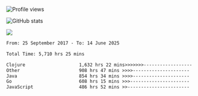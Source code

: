 ![Profile views](https://komarev.com/ghpvc/?username=liuchong)

![GitHub stats](https://github-readme-stats.vercel.app/api?username=liuchong&show_icons=true)

<img src="https://cr-skills-chart-widget.azurewebsites.net/api/api?username=liuchong&skills=Java,JavaScript,Python,Go,Rust,Zig&show-other-skills=true"/>

<!--START_SECTION:waka-->

```txt
From: 25 September 2017 - To: 14 June 2025

Total Time: 5,710 hrs 25 mins

Clojure                    1,632 hrs 22 mins>>>>>>>------------------   28.59 %
Other                      908 hrs 47 mins >>>>---------------------   15.91 %
Java                       854 hrs 34 mins >>>>---------------------   14.97 %
Go                         608 hrs 15 mins >>>----------------------   10.65 %
JavaScript                 486 hrs 52 mins >>-----------------------   08.53 %
```

<!--END_SECTION:waka-->
